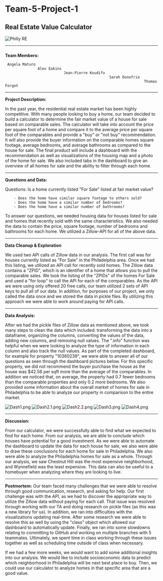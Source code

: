 # Team-5-Project-1

##  Real Estate Value Calculator

![Philly RE](http://www.wpre.com/wp-content/uploads/2015/12/wpre_WoodlandTerrace.jpg)

***
###
**Team Members:**

     Angela Maturo
                   Alex Eakins
                               Jean-Pierre Koudifo
                                                    Sarah Donofrio
                                                                    Thomas Forget
                                                            


***

**Project Description:**

In the past year, the residential real estate market has been highly competitive. With many people looking to buy a home, our team decided to build a calculator to determine the fair market value of a house for sale based on comparable sales. The calculator will take into account the price per square foot of a home and compare it to the average price per square foot of the comparables and provide a "buy" or "not buy" recommendation. It will also provide the buyer information on the comparable homes square footage, average bedrooms, and average bathrooms as compared to the house for sale. The final product will  include a dashboard with the recommendation as well as visualizations of the housing map and a photo of the home for sale. We also included tabs in the dashboard to give an overview of all homes for sale and the ability to filter through each home. 


***
**Questions and Data:**

Questions:
    Is a home currently listed "For Sale" listed at fair market value?
    
        - Does the home have similar square footage to others sold?
        - Does the home have a similar number of bedrooms?
        - Does the home have a similar number of bathrooms?


To answer our questions, we needed housing data for houses listed for sale and homes that recently sold with the same characteristics. We also needed the data to contain the price, square footage, number of bedrooms and bathrooms for each home. We utilized a Zillow-API for all of the above data.     

***
**Data Cleanup & Exploration**

We used two API calls of Zillow data in our analysis. The first call was for houses currently listed as "For Sale" in the Philadelphia area. Once we had this listing, we utilized an API call for recently sold homes. The Zillow data contains a "ZPID", which is an identifier of a home that allows you to pull the comparable sales. We took the listing of the "ZPIDs" of the homes For Sale and used a "for loop" to call the API for each of the comparables. As the API we were using only offered 20 free calls, our team utilized 2 sets of API keys to pull all of our data. In addition, for purposes of our project, we only called the data once and we stored the data in pickle files. By utilizing this approach we were able to work around paying for API calls.     

***
**Data Analysis:**

After we had the pickle files of Zillow data as mentioned above, we took many steps to clean the data which included: transforming the data into a dataframe, organizing the columns, converting the values of the data, adding new columns, and removing null values. The ".info" function was helpful when we were looking to analyze the type of information in each column and also track the null values. As part of the completed dashboard, for example for property "10360239", we were able to answer all of our questions as seen through the dashboard pictures below. For this specific property, we did not recommend the buyer purchase the house as the house was $42.56 per sqft more than the average of the comparables. In addition we noticed that, on average, the property had 0.7 fewer bedrooms than the comparable properties and only 0.2 more bedrooms. We also provided some information about the overall market of homes for sale in Philadelphia to be able to analyze our property in comparison to the entire market. 

![Dash1.png](Dash1.png)
![Dash2.1.png](Dash2.1.png)
![Dash2.2.png](Dash2.2.png)
![Dash3.png](Dash3.png)
![Dash4.png](Dash4.png)

***
**Discussion:**

From our calculator, we were successfully able to find what we expected to find for each home. From our analysis, we are able to conclude which houses have potential for a good investment. As we were able to automate the dashboard to update the data for each house for sale, we also were able to draw these conclusions for each home for sale in Philadelphia. We also were able to analyze the Philadelphia homes for sale as a whole. Through our analysis, we saw Chestnut Hill was the most expensive neighborhood, and Wynnefield was the least expensive. This data can also be useful to a homebuyer when analyzing where they are looking to live. 

***
**Postmortem:**
Our team faced many challenges that we were able to resolve through good communication, research, and asking for help. Our first challenge was with the API, as we had to discover the appropriate way to utilize the Zillow data without paying for each call. That issue was resolved through working with our TA and doing research on pickle files (as this was a new library for us). In addition, we ran into difficulties with the visualizations updating real-time. After some research we were able to resolve this as well by using the "class" object which allowed our dashboard to automatically update. Finally, we ran into some slowdowns relating to committing to GitHub and working on multiple branches with 5 teammates. Ultimately, we spent time in class working through these issues together as well as scheduling time outside of class when necessary. 

If we had a few more weeks, we would want to add some additional insights into our analysis. We would like to include socioeconomic data to predict which neighborhood in Philadelphia will be next best place to buy. Then, we could use our calculator to analyze homes in that specific area that are a good value. 









